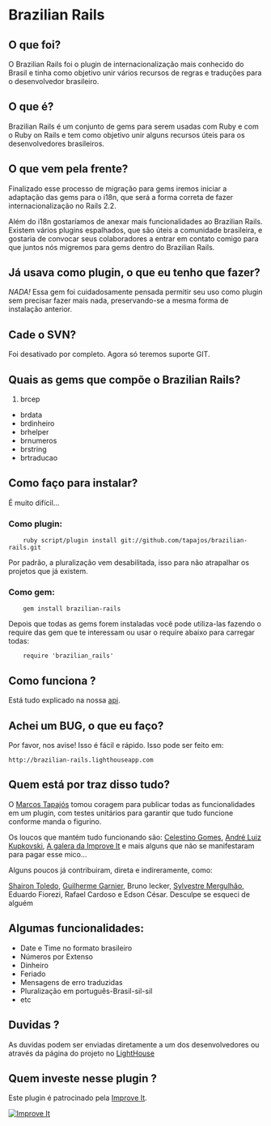 # Brazilian Rails

## O que foi?

O Brazilian Rails foi o plugin de internacionalização mais conhecido do Brasil e tinha como objetivo unir vários recursos de regras e traduções para o desenvolvedor brasileiro.

## O que é?

Brazilian Rails é um conjunto de gems para serem usadas com Ruby e com o Ruby on Rails e tem como objetivo unir alguns recursos úteis para os desenvolvedores brasileiros.

## O que vem pela frente?

Finalizado esse processo de migração para gems iremos iniciar a adaptação das gems para o i18n, que será a forma correta de fazer internacionalização no Rails 2.2.

Além do i18n gostaríamos de anexar mais funcionalidades ao Brazilian Rails. Existem vários plugins espalhados, que são úteis a comunidade brasileira, e gostaria de convocar seus colaboradores a entrar em contato comigo para que juntos nós migremos para gems dentro do Brazilian Rails.

## Já usava como plugin, o que eu tenho que fazer?

_NADA!_ Essa gem foi cuidadosamente pensada permitir seu uso como plugin sem precisar fazer mais nada, preservando-se a mesma forma de instalação anterior.

## Cade o SVN?

Foi desativado por completo. Agora só teremos suporte GIT.

## Quais as gems que compõe o Brazilian Rails?

1. brcep
* brdata
* brdinheiro
* brhelper
* brnumeros
* brstring
* brtraducao

## Como faço para instalar?

É muito difícil...

### Como plugin:

        ruby script/plugin install git://github.com/tapajos/brazilian-rails.git

Por padrão, a pluralização vem desabilitada, isso para não atrapalhar os projetos que já existem.

### Como gem:

        gem install brazilian-rails
        
Depois que todas as gems forem instaladas você pode utiliza-las fazendo o require das gem que te interessam ou usar o require abaixo para carregar todas:

        require 'brazilian_rails'

## Como funciona ?

Está tudo explicado na nossa [api][].

## Achei um BUG, o que eu faço?

Por favor, nos avise! Isso é fácil e rápido. Isso pode ser feito em:

    http://brazilian-rails.lighthouseapp.com

## Quem está por traz disso tudo?

O [Marcos Tapajós][mt] tomou coragem para publicar todas as funcionalidades em um plugin, com testes unitários para garantir que tudo funcione conforme manda o figurino.

Os loucos que mantém tudo funcionando são: [Celestino Gomes][tino], [André Luiz Kupkovski][andre], [A galera da Improve It][ii] e mais alguns que não se manifestaram para pagar esse mico...

Alguns poucos já contribuiram, direta e indireramente, como:

[Shairon Toledo][st], [Guilherme Garnier][gg], Bruno Iecker, [Sylvestre Mergulhão][sm], Eduardo Fiorezi, Rafael Cardoso e Edson César. Desculpe se esqueci de alguém

## Algumas funcionalidades:

* Date e Time no formato brasileiro
* Números por Extenso
* Dinheiro
* Feriado
* Mensagens de erro traduzidas
* Pluralização em português-Brasil-sil-sil
* etc

## Duvidas ?

As duvidas podem ser enviadas diretamente a um dos desenvolvedores ou através da página do projeto no [LightHouse][lh]

## Quem investe nesse plugin ?

Este plugin é patrocinado pela [Improve It][ii].

[![Improve It][logo]][ii]

[lh]: http://brazilian-rails.lighthouseapp.com

[api]: http://www.improveit.com.br/brazilian-rails/api

[ii]:		http://www.improveit.com.br
[logo]: 	http://www.improveit.com.br/images/logo/logo_improve_it_screen.gif "Improve It"
[tino]: http://tinogomes.wordpress.com
[andre]: http://www.workingwithrails.com/person/9227-andr-luiz-kupkovski
[st]: http://www.hashcode.eti.br/
[rf]: http://rubyforge.org/projects/brazilian-rails
[mt]:	http://www.improveit.com.br/tapajos
[vt]:	http://www.improveit.com.br/vinicius
[gg]: http://ggarnier.wordpress.com/
[sm]: http://mergulhao.info/
